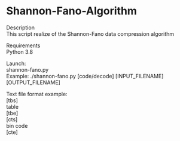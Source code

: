 # Shannon-Fano-Algorithm
  
Description  
This script realize of the Shannon-Fano data compression algorithm  
  
Requirements  
Python 3.8  
  
Launch:  
shannon-fano.py  
Example: ./shannon-fano.py [code/decode] [INPUT_FILENAME] [OUTPUT_FILENAME]  

Text file format example:  
[tbs]  
table  
[tbe]  
[cts]  
bin code  
[cte]  
